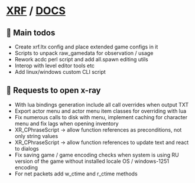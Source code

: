# [XRF](../README.md) / [DOCS](./README.md)

## 🧰 Main todos

- Create xrf.ltx config and place extended game configs in it
- Scripts to unpack raw_gamedata for observation / usage
- Rework acdc perl script and add all.spawn editing utils
- Interop with level editor tools etc
- Add linux/windows custom CLI script

## 🧰 Requests to open x-ray

- With lua bindings generation include all call overrides when output TXT
- Export actor menu and actor menu item classes for overriding with lua
- Fix numerous calls to disk with menu, implement caching for character menu and fix lags when opening inventory
- XR_CPhraseScript -> allow function references as preconditions, not only string values
- XR_CPhraseScript -> allow function references to update text and react to dialogs
- Fix saving game / game encoding checks when system is using RU version of the game without installed locale OS / windows-1251 encoding
- For net packets add w_ctime and r_ctime methods
